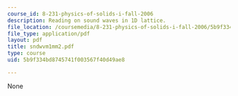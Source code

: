```yaml
---
course_id: 8-231-physics-of-solids-i-fall-2006
description: Reading on sound waves in 1D lattice.
file_location: /coursemedia/8-231-physics-of-solids-i-fall-2006/5b9f334bd8745741f003567f40d49ae8_sndwvm1mm2.pdf
file_type: application/pdf
layout: pdf
title: sndwvm1mm2.pdf
type: course
uid: 5b9f334bd8745741f003567f40d49ae8

---
```

None